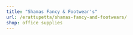 ```yaml
---
title: "Shamas Fancy & Footwear's"
url: /erattupetta/shamas-fancy-and-footwears/
shop: office supplies
---
```

